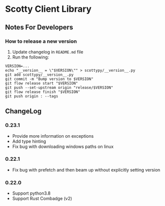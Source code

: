 
# Scotty Client Library  
  
## Notes For Developers  
  
### How to release a new version  
  
1. Update changelog in `README.md` file
1. Run the following:
```
VERSION=...
echo "__version__ = \"$VERSION\"" > scottypy/__version__.py
git add scottypy/__version__.py
git commit -m "Bump version to $VERSION"
git flow release start "$VERSION"
git push --set-upstream origin "release/$VERSION"
git flow release finish "$VERSION"
git push origin : --tags
```


## ChangeLog

### 0.23.1

* Provide more information on exceptions
* Add type hinting
* Fix bug with downloading windows paths on linux

### 0.22.1

* Fix bug with prefetch and then beam up without explicitly setting version

### 0.22.0

* Support python3.8
* Support Rust Combadge (v2)

